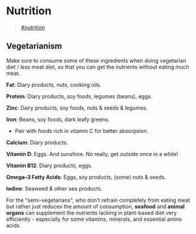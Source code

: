 Nutrition
====

> [\#nutrition](https://memex.changbai.li/#tag-nutrition)

## Vegetarianism

Make sure to consume some of these ingredients when doing vegetarian diet / less meat diet, so that you can get the nutrients without eating much meat.

__Fat__: Diary products, nuts, cooking oils.

__Protein__: Diary products, soy foods, legumes (beans), eggs.

__Zinc__: Dairy products, soy foods, nuts & seeds & legumes.

__Iron__: Beans, soy foods, dark leafy greens.
- Pair with foods rich in vitamin C for better absorpsion.

__Calcium__: Diary products.

__Vitamin D__: Eggs. And sunshine. No really, get outside once in a while!

__Vitamin B12__: Diary products, eggs.

__Omega–3 Fatty Acids__: Eggs, soy products, (some) nuts & seeds.

__Iodine__: Seaweed & other sea products.

For the "semi-vegetarians", who don't refrain completely from eating meat but rather just reduces the amount of consumption, __seafood__ and __animal organs__ can supplement the nutrients lacking in plant-based diet very efficiently - especially for some vitamins, minerals, and essential amino acids.